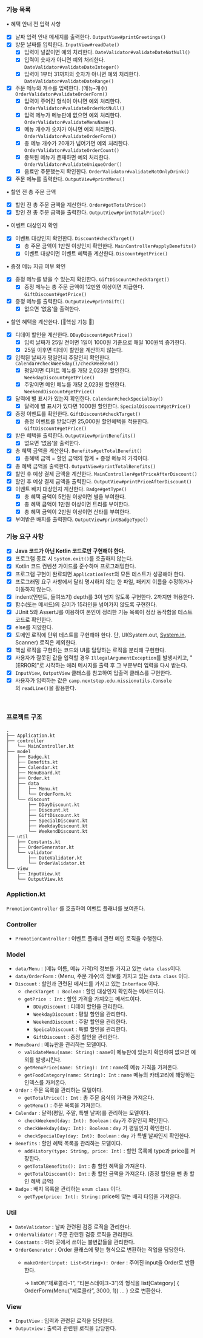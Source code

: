 ### 기능 목록

• 혜택 안내 전 입력 사항

- [x]  날짜 입력 안내 메세지를 출력한다. `OutputView#printGreetings()`
- [x]  방문 날짜를 입력한다. `InputView#readDate()`
    - [x]  입력이 널값이면 예외 처리한다. `DateValidator#validateDateNotNull()`
    - [x]  입력이 숫자가 아니면 예외 처리한다. `DateValidator#validateDateInteger()`
    - [x]  입력이 1부터 31까지의 숫자가 아니면 예외 처리한다. `DateValidator#validateDateRange()`
- [x]  주문 메뉴와 개수를 입력한다. (메뉴-개수) `OrderValidator#validateOrderForm()`
    - [x]  입력이 주어진 형식이 아니면 예외 처리한다. `OrderValidator#validateOrderNotNull()`
    - [x]  입력 메뉴가 메뉴판에 없으면 예외 처리한다. `OrderValidator#validateMenuName()`
    - [x]  메뉴 개수가 숫자가 아니면 예외 처리한다. `OrderValidator#validateOrderForm()`
    - [x]  총 메뉴 개수가 20개가 넘어가면 예외 처리한다. `OrderValidator#validateOrderCount()`
    - [x]  중복된 메뉴가 존재하면 예외 처리한다. `OrderValidator#validateUniqueOrder()`
    - [x]  음료만 주문했는지 확인한다. `OrderValidator#validateNotOnlyDrink()`
- [x]  주문 메뉴를 출력한다. `OutputView#printMenu()`

• 할인 전 총 주문 금액

- [x]  할인 전 총 주문 금액을 계산한다. `Order#getTotalPrice()`
- [x]  할인 전 총 주문 금액을 출력한다. `OutputView#printTotalPrice()`

• 이벤트 대상인지 확인

- [x]  이벤트 대상인지 확인한다. `Discount#checkTarget()`
    - [x]  총 주문 금액이 1만원 이상인지 확인한다. `MainController#applyBenefits()`
    - [x]  이벤트 대상이면 이벤트 혜택을 계산한다. `Discount#getPrice()`

• 증정 메뉴 지급 여부 확인

- [x]  증정 메뉴를 받을 수 있는지 확인한다. `GiftDiscount#checkTarget()`
    - [x]  증정 메뉴는 총 주문 금액이 12만원 이상이면 지급한다. `GiftDiscount#getPrice()`
- [x]  증정 메뉴를 출력한다. `OutputView#printGift()`
    - [x]  없으면 ‘없음’을 출력한다.

• 할인 혜택을 계산한다. [🌟핵심 기능 🌟]

- [x]  디데이 할인을 계산한다. `DDayDiscount#getPrice()`
    - [x]  입력 날짜가 25일 전이면 1일이 1000원 기준으로 매일 100원씩 증가한다.
    - [x]  25일 이후면 디데이 할인을 계산하지 않는다.
- [x]  입력된 날짜가 평일인지 주말인지 확인한다. `Calendar#checkWeekday()/checkWeekend()`
    - [x]  평일이면 디저트 메뉴를 개당 2,023원 할인한다. `WeekdayDiscount#getPrice()`
    - [x]  주말이면 메인 메뉴를 개당 2,023원 할인한다. `WeekendDiscount#getPrice()`
- [x]  달력에 별 표시가 있는지 확인한다. `Calendar#checkSpecialDay()`
    - [x]  달력에 별 표시가 있다면 1000원 할인한다. `SpecialDiscount#getPrice()`
- [x]  증정 이벤트를 확인한다. `GiftDiscount#checkTarget()`
    - [x]  증정 이벤트를 받았다면 25,000원 할인혜택을 적용한다. `GiftDiscount#getPrice()`
- [x]  받은 혜택을 출력한다. `OutputView#printBenefits()`
    - [x]  없으면 ‘없음’을 출력한다.
- [x]  총 혜택 금액을 계산한다. `Benefits#getTotalBenefit()`
    - [x]  총혜택 금액 = 할인 금액의 합계 + 증정 메뉴의 가격이다.
- [x]  총 혜택 금액을 출력한다. `OutputView#printTotalBenefits()`
- [x]  할인 후 예상 결제 금액을 계산한다. `MainController#getPriceAfterDiscount()`
- [x]  할인 후 예상 결제 금액을 출력한다. `OutputView#printPriceAfterDiscount()`
- [x]  이벤트 배지 대상인지 계산한다. `Badge#getType()`
    - [x]  총 혜택 금액이 5천원 이상이면 별을 부여한다.
    - [x]  총 혜택 금액이 1만원 이상이면 트리를 부여한다.
    - [x]  총 혜택 금액이 2만원 이상이면 산타를 부여한다.
- [x]  부여받은 배지를 출력한다. `OutputView#printBadgeType()`

### 기능 요구 사항

- [x]  **Java 코드가 아닌 Kotlin 코드로만 구현해야 한다.**
- [x]  프로그램 종료 시 `System.exit()`를 호출하지 않는다.
- [x]  Kotlin 코드 컨벤션 가이드를 준수하며 프로그래밍한다.
- [x]  프로그램 구현이 완료되면 `ApplicationTest`의 모든 테스트가 성공해야 한다.
- [x]  프로그래밍 요구 사항에서 달리 명시하지 않는 한 파일, 패키지 이름을 수정하거나 이동하지 않는다.
- [x]  indent(인덴트, 들여쓰기) depth를 3이 넘지 않도록 구현한다. 2까지만 허용한다.
- [x]  함수(또는 메서드)의 길이가 15라인을 넘어가지 않도록 구현한다.
- [x]  JUnit 5와 AssertJ를 이용하여 본인이 정리한 기능 목록이 정상 동작함을 테스트 코드로 확인한다.
- [x]  else를 지양한다.
- [x]  도메인 로직에 단위 테스트를 구현해야 한다. 단, UI(System.out, [System.in](http://system.in/), Scanner) 로직은 제외한다.
- [x]  핵심 로직을 구현하는 코드와 UI를 담당하는 로직을 분리해 구현한다.
- [x]  사용자가 잘못된 값을 입력할 경우 `IllegalArgumentException`를 발생시키고, "[ERROR]"로 시작하는 에러 메시지를 출력 후 그 부분부터 입력을 다시 받는다.
- [x]  `InputView`, `OutputView` 클래스를 참고하여 입출력 클래스를 구현한다.
- [x]  사용자가 입력하는 값은 `camp.nextstep.edu.missionutils.Console`의 `readLine()`을 활용한다.

<br>

### 프로젝트 구조

```
.
├── Application.kt
├── controller
│   └── MainController.kt
├── model
│   ├── Badge.kt
│   ├── Benefits.kt
│   ├── Calendar.kt
│   ├── MenuBoard.kt
│   ├── Order.kt
│   ├── data
│   │   ├── Menu.kt
│   │   └── OrderForm.kt
│   └── discount
│       ├── DDayDiscount.kt
│       ├── Discount.kt
│       ├── GiftDiscount.kt
│       ├── SpecialDiscount.kt
│       ├── WeekdayDiscount.kt
│       └── WeekendDiscount.kt
├── util
│   ├── Constants.kt
│   ├── OrderGenerator.kt
│   └── validator
│       ├── DateValidator.kt
│       └── OrderValidator.kt
└── view
    ├── InputView.kt
    └── OutputView.kt
```

### Appliction.kt

`PromotionController` 를 호출하여 이벤트 플래너를 보여준다.

### Controller

- `PromotionController` : 이벤트 플래너 관련 메인 로직을 수행한다.

### Model

- `data/Menu` : (메뉴 이름, 메뉴 가격)의 정보를 가지고 있는 `data class`이다.
- `data/OrderForm` : (Menu, 주문 개수)의 정보를 가지고 있는 `data class` 이다.
- `Discount` : 할인과 관련된 메서드를 가지고 있는 `Interface` 이다.
   - `checkTarget : Boolean` : 할인 대상인지 확인하는 메서드이다.
   - `getPrice : Int` : 할인 가격을 가져오는 메서드이다.
      - `DDayDiscount` :  디데이 할인을 관리한다.
      - `WeekdayDiscount` : 평일 할인을 관리한다.
      - `WeekendDiscount` : 주말 할인을 관리한다.
      - `SpeicalDiscount` : 특별 할인을 관리한다.
      - `GiftDiscount` : 증정 할인을 관리한다.
- `MenuBoard` : 메뉴판을 관리하는 모델이다.
   - `validateMenu(name: String)` : `name`이 메뉴판에 있는지 확인하여 없으면 예외를 발생시킨다.
   - `getMenuPrice(name: String): Int` : `name`의 메뉴 가격을 가져온다.
   - `getFoodCategory(name: String): Int` : `name` 메뉴의 카테고리에 해당하는 인덱스를 가져온다.
- `Order` : 주문 목록을 관리하는 모델이다.
   - `getTotalPrice(): Int` : 총 주문 음식의 가격을 가져온다.
   - `getMenu()` : 주문 목록을 가져온다.
- `Calendar` : 달력(평일, 주말, 특별 날짜)를 관리하는 모델이다.
   - `checkWeekend(day: Int): Boolean` : `day`가 주말인지 확인한다.
   - `checkWeekday(day: Int): Boolean` : `day` 가 평일인지 확인한다.
   - `checkSpecialDay(day: Int): Boolean` : `day` 가 특별 날짜인지 확인한다.
- `Benefits` : 할인 혜택 목록을 관리하는 모델이다.
   - `addHistory(type: String, price: Int)` : 할인 목록에 type과 price를 저장한다.
   - `getTotalBenefits(): Int` : 총 할인 혜택을 가져온다.
   - `getTotalDiscount(): Int` : 총 할인 금액을 가져온다. (증정 할인을 뺀 총 할인 혜택 금액)
- `Badge` : 배지 목록을 관리하는 `enum class` 이다.
   - `getType(price: Int): String` : price에 맞는 배지 타입을 가져온다.

### Util

- `DateValidator` : 날짜 관련된 검증 로직을 관리한다.
- `OrderValidator` : 주문 관련된 검증 로직을 관리한다.
- `Constants` : 여러 곳에서 쓰이는 불변값들을 관리한다.
- `OrderGenerator` : Order 클래스에 맞는 형식으로 변환하는 작업을 담당한다.
   - `makeOrder(input: List<String>): Order` : 주어진 input을 Order로 반환한다.

     → listOf(”제로콜라-1”, “티본스테이크-3”)의 형식을
     list[Category] { OrderForm(Menu(”제로콜라”, 3000, 1)) …  } 으로 변환한다.


### View

- `InputView` : 입력과 관련된 로직을 담당한다.
- `Outputview` : 출력과 관련된 로직을 담당한다.